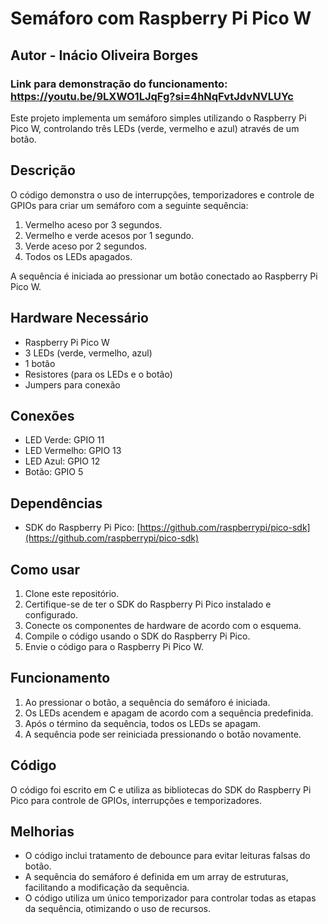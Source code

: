 # Semáforo com Raspberry Pi Pico W



## Autor - Inácio Oliveira Borges

### Link para demonstração do funcionamento: https://youtu.be/9LXWO1LJqFg?si=4hNqFvtJdvNVLUYc


Este projeto implementa um semáforo simples utilizando o Raspberry Pi Pico W, controlando três LEDs (verde, vermelho e azul) através de um botão.

## Descrição

O código demonstra o uso de interrupções, temporizadores e controle de GPIOs para criar um semáforo com a seguinte sequência:

1. Vermelho aceso por 3 segundos.
2. Vermelho e verde acesos por 1 segundo.
3. Verde aceso por 2 segundos.
4. Todos os LEDs apagados.

A sequência é iniciada ao pressionar um botão conectado ao Raspberry Pi Pico W.

## Hardware Necessário

- Raspberry Pi Pico W
- 3 LEDs (verde, vermelho, azul)
- 1 botão
- Resistores (para os LEDs e o botão)
- Jumpers para conexão

## Conexões

- LED Verde: GPIO 11
- LED Vermelho: GPIO 13
- LED Azul: GPIO 12
- Botão: GPIO 5

## Dependências

- SDK do Raspberry Pi Pico: [https://github.com/raspberrypi/pico-sdk](https://github.com/raspberrypi/pico-sdk)

## Como usar

1. Clone este repositório.
2. Certifique-se de ter o SDK do Raspberry Pi Pico instalado e configurado.
3. Conecte os componentes de hardware de acordo com o esquema.
4. Compile o código usando o SDK do Raspberry Pi Pico.
5. Envie o código para o Raspberry Pi Pico W.

## Funcionamento

1. Ao pressionar o botão, a sequência do semáforo é iniciada.
2. Os LEDs acendem e apagam de acordo com a sequência predefinida.
3. Após o término da sequência, todos os LEDs se apagam.
4. A sequência pode ser reiniciada pressionando o botão novamente.

## Código

O código foi escrito em C e utiliza as bibliotecas do SDK do Raspberry Pi Pico para controle de GPIOs, interrupções e temporizadores.

## Melhorias

- O código inclui tratamento de debounce para evitar leituras falsas do botão.
- A sequência do semáforo é definida em um array de estruturas, facilitando a modificação da sequência.
- O código utiliza um único temporizador para controlar todas as etapas da sequência, otimizando o uso de recursos.